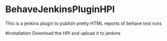 # BehaveJenkinsPluginHPI

This is a jenkins plugin to publish pretty HTML reports of behave test runs

#Installation
Download the HPI and upload it to jenkins
